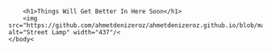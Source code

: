 <!DOCTYPE html>
<html>
    <head>
        <meta charset="uft-8">
        <title>Ahmet Deniz Eroz</title>
    </head>
    <body>
      
        <h1>Things Will Get Better In Here Soon</h1>
        <img src="https://github.com/ahmetdenizeroz/ahmetdenizeroz.github.io/blob/main/sokak%20lambas%C4%B1%20deneme%202.png" alt="Street Lamp" width="437"/<
    </body<
</html>
